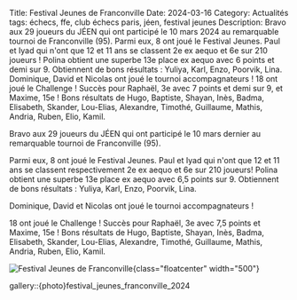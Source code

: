 Title: Festival Jeunes de Franconville
Date: 2024-03-16
Category: Actualités
tags: échecs, ffe, club échecs paris, jéen, festival jeunes
Description: Bravo aux 29 joueurs du JÉEN qui ont participé le 10 mars 2024 au remarquable tournoi de Franconville (95). Parmi eux, 8 ont joué le Festival Jeunes. Paul et Iyad qui n'ont que 12 et 11 ans se classent 2e ex aequo et 6e sur 210 joueurs ! Polina obtient une superbe 13e place ex aequo avec 6 points et demi sur 9. Obtiennent de bons résultats : Yuliya, Karl, Enzo, Poorvik, Lina. Dominique, David et Nicolas ont joué le tournoi accompagnateurs ! 18 ont joué le Challenge ! Succès pour Raphaël, 3e avec 7 points et demi sur 9, et Maxime, 15e ! Bons résultats de Hugo, Baptiste, Shayan, Inès, Badma, Elisabeth, Skander, Lou-Elias, Alexandre, Timothé, Guillaume, Mathis, Andria, Ruben, Elio, Kamil.


Bravo aux 29 joueurs du JÉEN qui ont participé le 10 mars dernier au remarquable tournoi de Franconville (95).

Parmi eux, 8 ont joué le Festival Jeunes. Paul et Iyad qui n'ont que 12 et 11 ans se classent respectivement 2e ex aequo et 6e sur 210 joueurs! Polina obtient une superbe 13e place ex aequo avec 6,5 points sur 9. Obtiennent de bons résultats : Yuliya, Karl, Enzo, Poorvik, Lina.

Dominique, David et Nicolas ont joué le tournoi accompagnateurs !

18 ont joué le Challenge ! Succès pour Raphaël, 3e avec 7,5 points et Maxime, 15e ! Bons résultats de Hugo, Baptiste, Shayan, Inès, Badma, Elisabeth, Skander, Lou-Elias, Alexandre, Timothé, Guillaume, Mathis, Andria, Ruben, Elio, Kamil.


![Festival Jeunes de Franconville]({static}/images/2024-03-16_franconville2024.jpg){class="floatcenter" width="500"}

gallery::{photo}festival_jeunes_franconville_2024
